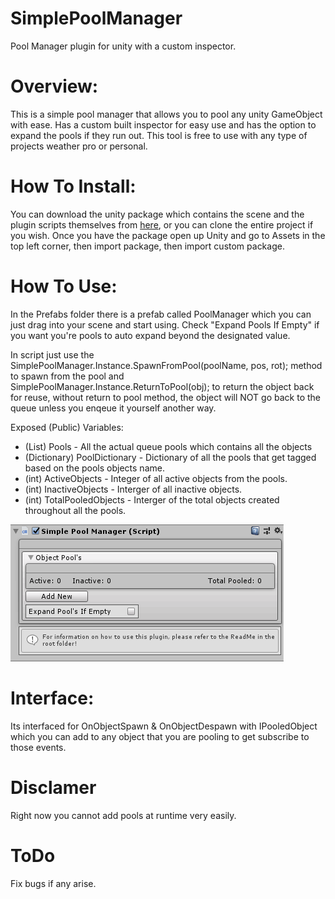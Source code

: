 # SimplePoolManager
Pool Manager plugin for unity with a custom inspector.

# Overview: 
This is a simple pool manager that allows you to pool any unity GameObject with ease. Has a custom built inspector for easy use and has the option to expand the pools if they run out.
This tool is free to use with any type of projects weather pro or personal.

# How To Install:
You can download the unity package which contains the scene and the plugin scripts themselves from [here](https://github.com/ddark1990/SimplePoolManager/blob/master/SimplePoolManager-Goomer.unitypackage),
or you can clone the entire project if you wish. Once you have the package open up Unity and go to Assets in the top left corner, then import package, then import custom package.

# How To Use:
In the Prefabs folder there is a prefab called PoolManager which you can just drag into your scene and start using.
Check "Expand Pools If Empty" if you want you're pools to auto expand beyond the designated value.

In script just use the SimplePoolManager.Instance.SpawnFromPool(poolName, pos, rot); method to spawn from the pool and SimplePoolManager.Instance.ReturnToPool(obj); to return the object back for reuse, without return to pool method, the object will NOT go back to the queue unless you enqeue it yourself another way.

Exposed (Public) Variables: 
* (List) Pools - All the actual queue pools which contains all the objects
* (Dictionary) PoolDictionary - Dictionary of all the pools that get tagged based on the pools objects name.
* (int) ActiveObjects - Integer of all active objects from the pools.
* (int) InactiveObjects - Interger of all inactive objects.
* (int) TotalPooledObjects - Interger of the total objects created throughout all the pools.

![](PoolManagerPlugin/PoolManagerPics/pm1.png)

# Interface:
Its interfaced for OnObjectSpawn & OnObjectDespawn with IPooledObject which you can add to any object that you are pooling to get subscribe to those events.

# Disclamer
Right now you cannot add pools at runtime very easily.

# ToDo
Fix bugs if any arise.
